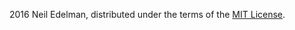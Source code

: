 2016 Neil Edelman, distributed under the terms of the [MIT
License](https://opensource.org/licenses/MIT).
